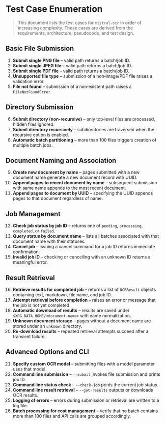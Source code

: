 # Test Case Enumeration

> This document lists the test cases for `mistral-ocr` in order of increasing complexity. These cases are derived from the requirements, architecture, pseudocode, and test design.

## Basic File Submission
1. **Submit single PNG file** – valid path returns a batch/job ID.
2. **Submit single JPEG file** – valid path returns a batch/job ID.
3. **Submit single PDF file** – valid path returns a batch/job ID.
4. **Unsupported file type** – submission of a non‑image/PDF file raises a validation error.
5. **File not found** – submission of a non‑existent path raises a `FileNotFoundError`.

## Directory Submission
6. **Submit directory (non‑recursive)** – only top‑level files are processed, hidden files ignored.
7. **Submit directory recursively** – subdirectories are traversed when the recursive option is enabled.
8. **Automatic batch partitioning** – more than 100 files triggers creation of multiple batch jobs.

## Document Naming and Association
9. **Create new document by name** – pages submitted with a new document name generate a new document record with UUID.
10. **Append pages to recent document by name** – subsequent submission with same name appends to the most recent document.
11. **Append pages to document by UUID** – specifying the UUID appends pages to that document regardless of name.

## Job Management
12. **Check job status by job ID** – returns one of `pending`, `processing`, `completed`, or `failed`.
13. **Query status by document name** – lists all batches associated with that document name with their statuses.
14. **Cancel job** – issuing a cancel command for a job ID returns immediate confirmation.
15. **Invalid job ID** – checking or cancelling with an unknown ID returns a meaningful error.

## Result Retrieval
16. **Retrieve results for completed job** – returns a list of `OCRResult` objects containing text, markdown, file name, and job ID.
17. **Attempt retrieval before completion** – raises an error or message that the job is not yet completed.
18. **Automatic download of results** – results are saved under `$XDG_DATA_HOME/<document-name>` with name normalization.
19. **Unknown document storage** – pages without a document name are stored under an `unknown` directory.
20. **Re‑download results** – repeated retrieval attempts succeed after a transient failure.

## Advanced Options and CLI
21. **Specify custom OCR model** – submitting files with a model parameter uses that model.
22. **Command line submission** – `--submit` invokes file submission and prints job ID.
23. **Command line status check** – `--check-job` prints the current job status.
24. **Command line result retrieval** – `--get-results` outputs or downloads OCR results.
25. **Logging of errors** – errors during submission or retrieval are written to a log file.
26. **Batch processing for cost management** – verify that no batch contains more than 100 files and API calls are grouped accordingly.
